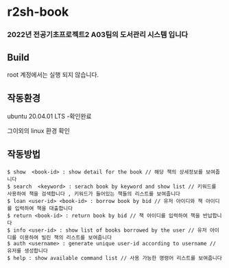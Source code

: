 # r2sh-book

### 2022년 전공기초프로젝트2 A03팀의 도서관리 시스템 입니다

## Build
root 계정에서는 실행 되지 않습니다.


## 작동환경
ubuntu 20.04.01 LTS  -확인완료

그이외의 linux 환경 확인
## 작동방법

```
$ show  <book-id> : show detail for the book // 해당 책의 상세정보를 보여줍니다
$ search  <keyword> : serach book by keyword and show list // 키워드를 사용하여 책을 검색합니다 , 키워드가 들어있는 책들의 리스트를 보여줍니다
$ loan <user-id> <book-id> : borrow book by bid // 유저 아이디와 책 아이디를 입력하여 책을 대출합니다
$ return <book-id> : return book by bid // 책 아이디를 입력하여 책을 반납합니다
$ info <user-id> : show list of books borrowed by the user // 유저 아이디를 이용하여 빌린 책의 리스트를 보여줍니다
$ auth <username> : generate unique user-id according to username // 유저를 생성합니다 
$ help : show available command list // 사용 가능한 명령어 리스트를 보여줍니다
```
